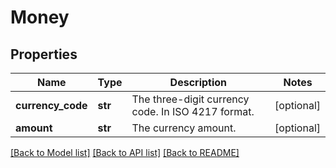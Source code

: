 # Money

## Properties
Name | Type | Description | Notes
------------ | ------------- | ------------- | -------------
**currency_code** | **str** | The three-digit currency code. In ISO 4217 format. | [optional] 
**amount** | **str** | The currency amount. | [optional] 

[[Back to Model list]](../README.md#documentation-for-models) [[Back to API list]](../README.md#documentation-for-api-endpoints) [[Back to README]](../README.md)

